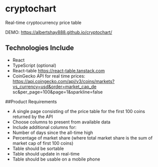 # cryptochart
Real-time cryptocurrency price table


DEMO: https://albertshay888.github.io/cryptochart/




## Technologies Include
+ React
+ TypeScript (optional)
+ React-table https://react-table.tanstack.com
+ CoinGecko API for real time prices:
https://api.coingecko.com/api/v3/coins/markets?vs_currency=usd&order=market_cap_de
sc&per_page=100&page=1&sparkline=false

##Product Requirements
+ A single page consisting of the price table for the first 100 coins returned by the API
+ Choose columns to present from available data
+ Include additional columns for:
+ Number of days since the all-time high
+ Percentage of market share (where total market share is the sum of market cap
of first 100 coins)
+ Table should be sortable
+ Table should update in real-time
+ Table should be usable on a mobile phone
